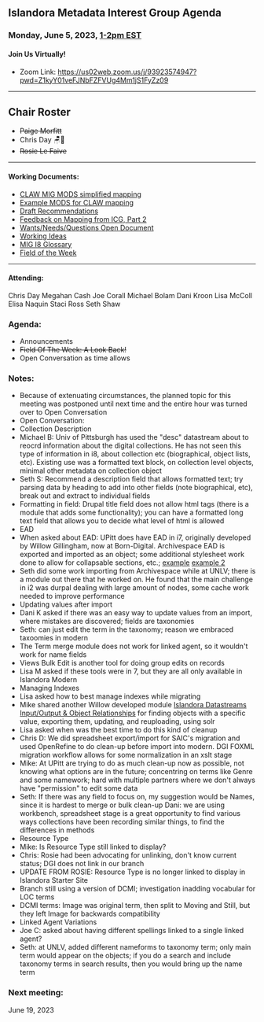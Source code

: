 ## Islandora Metadata Interest Group Agenda
### Monday, June 5, 2023, [1-2pm EST](http://www.thetimezoneconverter.com/?t=1%20pm&tz=Toronto&) 
#### Join Us Virtually!
* Zoom Link: https://us02web.zoom.us/j/93923574947?pwd=Z1kyY01veFJNbFZFVUg4Mm1jS1FyZz09

---
## Chair Roster
* ~~Paige Morfitt~~
* Chris Day 🪑📝
* ~~Rosie Le Faive~~
---

#### Working Documents:
* [CLAW MIG MODS simplified mapping](https://docs.google.com/spreadsheets/d/18u2qFJ014IIxlVpM3JXfDEFccwBZcoFsjbBGpvL0jJI/edit#gid=0)
* [Example MODS for CLAW mapping](https://docs.google.com/spreadsheets/d/1C2Xie7HUDSgRT5v4ldoJvlNdoXz2GHAPvL3PE3TOKW8/edit#gid=1829081124)
* [Draft Recommendations](https://docs.google.com/document/d/15qSO9YcALtYSqd6CUuGx0t8FwUJ5pPwVPz0PA5rU898/edit#heading=h.f9r6knw0rjvu)
* [Feedback on Mapping from ICG, Part 2](https://docs.google.com/document/d/11OpqMMCXM1TFXgsr4yyTQ_cH9DabnD31p7JnuTRQl28/edit?invite=CMWvruEI&ts=5e66437f)
* [Wants/Needs/Questions Open Document](https://docs.google.com/document/d/12Kpb6826TNPzzMuyPS0sESa9TLnmljQmeioWbaPeEdA/edit)
* [Working Ideas](https://github.com/islandora-interest-groups/Islandora-Metadata-Interest-Group/blob/main/working_docs/ideas_and_topics.md)
* [MIG I8 Glossary](https://docs.google.com/document/d/1cfPYFVV9qvvz2VjBRdYUN0CB7AyVDuG-GYavQ27DuBk/edit#heading=h.9fr9xw70meix)
* [Field of the Week](https://docs.google.com/document/d/1rk0o_0byzeHrSKst0Feval_QeVZmo2DeIP0Mk3jaaFc/edit)

---

#### Attending:
Chris Day
Megahan Cash
Joe Corall
Michael Bolam
Dani Kroon
Lisa McColl
Elisa Naquin
Staci Ross
Seth Shaw


### Agenda: 
* Announcements
* ~~Field Of The Week: A Look Back!~~
* Open Conversation as time allows


### Notes: 

* Because of extenuating circumstances, the planned topic for this meeting was postponed until next time and the entire hour was turned over to Open Conversation
* Open Conversation:
 * Collection Description
  * Michael B: Univ of Pittsburgh has used the "desc" datastream about to reocrd information about the digital collections. He has not seen this type of information in i8, about collection etc (biographical, object lists, etc). Existing use was a formatted text block, on collection level objects, minimal other metadata on collection object
  * Seth S: Recommend a description field that allows formatted text; try parsing data by heading to add into other fields (note biographical, etc), break out and extract to individual fields
  * Formatting in field: Drupal title field does not allow html tags (there is a module that adds some functionality); you can have a formatted long text field that allows you to decide what level of html is allowed
 * EAD  
  * When asked about EAD: UPitt does have EAD in i7, originally developed by Willow Gillingham, now at Born-Digital. Archivespace EAD is exported and imported as an object; some additional stylesheet work done to allow for collapsable sections, etc.; [example](https://historicpittsburgh.org/islandora/object/pitt%3AUS-PPiU-dar192506/viewer) [example 2](https://digital.library.pitt.edu/islandora/object/pitt%3AUS-PPiU-dar192506/viewer)
  * Seth did some work importing from Archivespace while at UNLV; there is a module out there that he worked on. He found that the main challenge in i2 was durpal dealing with large amount of nodes, some cache work needed to improve performance
 * Updating values after import
  * Dani K asked if there was an easy way to update values from an import, where mistakes are discovered; fields are taxonomies
  * Seth: can just edit the term in the taxonomy; reason we embraced taxoomies in modern
  * The Term merge module does not work for linked agent, so it wouldn't work for name fields
  * Views Bulk Edit is another tool for doing group edits on records
  * Lisa M asked if these tools were in 7, but they are all only available in Islandora Modern
 * Managing Indexes
  * Lisa asked how to best manage indexes while migrating
  * Mike shared another Willow developed module [Islandora Datastreams Input/Output & Object Relationships](https://github.com/ulsdevteam/islandora_datastreams_io) for finding objects with a specific value, exporting them, updating, and reuploading, using solr
  * Lisa asked when was the best time to do this kind of cleanup
  * Chris D: We did spreadsheet export/import for SAIC's migration and used OpenRefine to do clean-up before import into modern. DGI FOXML migration workflow allows for some normalization in an xslt stage
  * Mike: At UPitt are trying to do as much clean-up now as possible, not knowing what options are in the future; concentring on terms like Genre and some namework; hard with multiple partners where we don't always have "permission" to edit some data
  * Seth: If there was any field to focus on, my suggestion would be Names, since it is hardest to merge or bulk clean-up
Dani: we are using workbench, spreadsheet stage is a great opportunity to find various ways collections have been recording similar things, to find the differences in methods
 * Resource Type
  * Mike: Is Resource Type still linked to display?
  * Chris: Rosie had been advocating for unlinking, don't know current status; DGI does not link in our branch
  * UPDATE FROM ROSIE: Resource Type is no longer linked to display in Islandora Starter Site
  * Branch still using a version of DCMI; investigation inadding vocabular for LOC terms
  * DCMI terms: Image was original term, then split to Moving and Still, but they left Image for backwards compatibility
 * Linked Agent Variations
  * Joe C: asked about having different spellings linked to a single linked agent?
  * Seth: at UNLV, added different nameforms to taxonomy term; only main term would appear on the objects; if you do a search and include taxonomy terms in search results, then you would bring up the name term


### Next meeting:
 June 19, 2023
